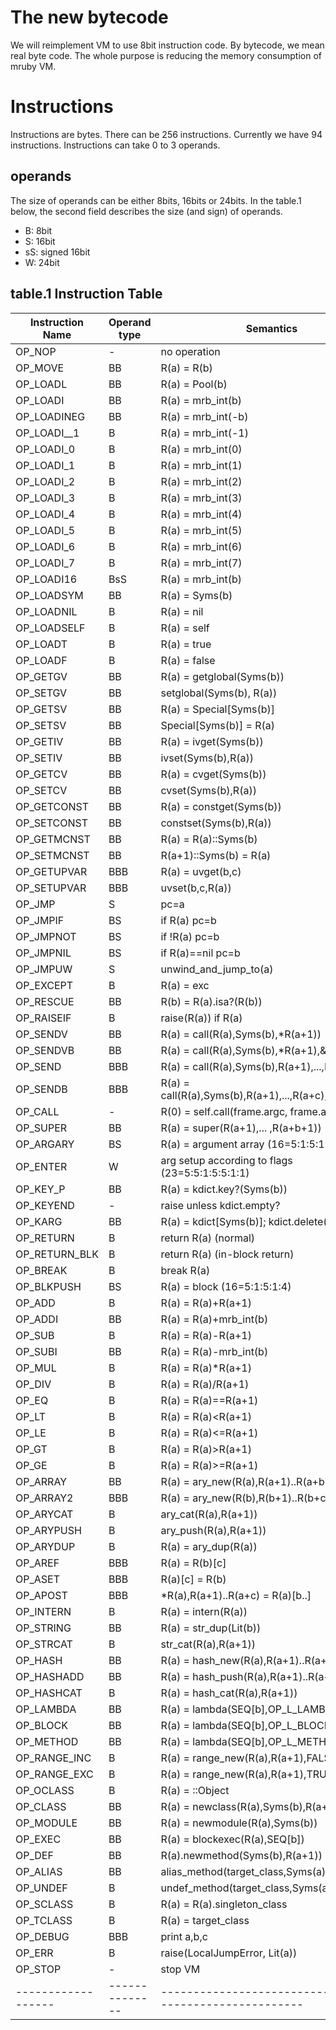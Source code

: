 # The new bytecode

We will reimplement VM to use 8bit instruction code. By
bytecode, we mean real byte code. The whole purpose is
reducing the memory consumption of mruby VM.

# Instructions

Instructions are bytes. There can be 256 instructions. Currently we
have 94 instructions. Instructions can take 0 to 3 operands.

## operands

The size of operands can be either 8bits, 16bits or 24bits.
In the table.1 below, the second field describes the size (and
sign) of operands.

* B: 8bit
* S: 16bit
* sS: signed 16bit
* W: 24bit

## table.1 Instruction Table

| Instruction Name | Operand type | Semantics                                              |
|------------------|--------------|--------------------------------------------------------|
| OP_NOP           | -            | no operation                                           |
| OP_MOVE          | BB           | R(a) = R(b)                                            |
| OP_LOADL         | BB           | R(a) = Pool(b)                                         |
| OP_LOADI         | BB           | R(a) = mrb_int(b)                                      |
| OP_LOADINEG      | BB           | R(a) = mrb_int(-b)                                     |
| OP_LOADI__1      | B            | R(a) = mrb_int(-1)                                     |
| OP_LOADI_0       | B            | R(a) = mrb_int(0)                                      |
| OP_LOADI_1       | B            | R(a) = mrb_int(1)                                      |
| OP_LOADI_2       | B            | R(a) = mrb_int(2)                                      |
| OP_LOADI_3       | B            | R(a) = mrb_int(3)                                      |
| OP_LOADI_4       | B            | R(a) = mrb_int(4)                                      |
| OP_LOADI_5       | B            | R(a) = mrb_int(5)                                      |
| OP_LOADI_6       | B            | R(a) = mrb_int(6)                                      |
| OP_LOADI_7       | B            | R(a) = mrb_int(7)                                      |
| OP_LOADI16       | BsS          | R(a) = mrb_int(b)                                      |
| OP_LOADSYM       | BB           | R(a) = Syms(b)                                         |
| OP_LOADNIL       | B            | R(a) = nil                                             |
| OP_LOADSELF      | B            | R(a) = self                                            |
| OP_LOADT         | B            | R(a) = true                                            |
| OP_LOADF         | B            | R(a) = false                                           |
| OP_GETGV         | BB           | R(a) = getglobal(Syms(b))                              |
| OP_SETGV         | BB           | setglobal(Syms(b), R(a))                               |
| OP_GETSV         | BB           | R(a) = Special[Syms(b)]                                |
| OP_SETSV         | BB           | Special[Syms(b)] = R(a)                                |
| OP_GETIV         | BB           | R(a) = ivget(Syms(b))                                  |
| OP_SETIV         | BB           | ivset(Syms(b),R(a))                                    |
| OP_GETCV         | BB           | R(a) = cvget(Syms(b))                                  |
| OP_SETCV         | BB           | cvset(Syms(b),R(a))                                    |
| OP_GETCONST      | BB           | R(a) = constget(Syms(b))                               |
| OP_SETCONST      | BB           | constset(Syms(b),R(a))                                 |
| OP_GETMCNST      | BB           | R(a) = R(a)::Syms(b)                                   |
| OP_SETMCNST      | BB           | R(a+1)::Syms(b) = R(a)                                 |
| OP_GETUPVAR      | BBB          | R(a) = uvget(b,c)                                      |
| OP_SETUPVAR      | BBB          | uvset(b,c,R(a))                                        |
| OP_JMP           | S            | pc=a                                                   |
| OP_JMPIF         | BS           | if R(a) pc=b                                           |
| OP_JMPNOT        | BS           | if !R(a) pc=b                                          |
| OP_JMPNIL        | BS           | if R(a)==nil pc=b                                      |
| OP_JMPUW         | S            | unwind_and_jump_to(a)                                  |
| OP_EXCEPT        | B            | R(a) = exc                                             |
| OP_RESCUE        | BB           | R(b) = R(a).isa?(R(b))                                 |
| OP_RAISEIF       | B            | raise(R(a)) if R(a)                                    |
| OP_SENDV         | BB           | R(a) = call(R(a),Syms(b),*R(a+1))                      |
| OP_SENDVB        | BB           | R(a) = call(R(a),Syms(b),*R(a+1),&R(a+2))              |
| OP_SEND          | BBB          | R(a) = call(R(a),Syms(b),R(a+1),...,R(a+c))            |
| OP_SENDB         | BBB          | R(a) = call(R(a),Syms(b),R(a+1),...,R(a+c),&R(a+c+1))  |
| OP_CALL          | -            | R(0) = self.call(frame.argc, frame.argv)               |
| OP_SUPER         | BB           | R(a) = super(R(a+1),... ,R(a+b+1))                     |
| OP_ARGARY        | BS           | R(a) = argument array (16=5:1:5:1:4)                   |
| OP_ENTER         | W            | arg setup according to flags (23=5:5:1:5:5:1:1)        |
| OP_KEY_P         | BB           | R(a) = kdict.key?(Syms(b))                             |
| OP_KEYEND        | -            | raise unless kdict.empty?                              |
| OP_KARG          | BB           | R(a) = kdict[Syms(b)]; kdict.delete(Syms(b))           |
| OP_RETURN        | B            | return R(a) (normal)                                   |
| OP_RETURN_BLK    | B            | return R(a) (in-block return)                          |
| OP_BREAK         | B            | break R(a)                                             |
| OP_BLKPUSH       | BS           | R(a) = block (16=5:1:5:1:4)                            |
| OP_ADD           | B            | R(a) = R(a)+R(a+1)                                     |
| OP_ADDI          | BB           | R(a) = R(a)+mrb_int(b)                                 |
| OP_SUB           | B            | R(a) = R(a)-R(a+1)                                     |
| OP_SUBI          | BB           | R(a) = R(a)-mrb_int(b)                                 |
| OP_MUL           | B            | R(a) = R(a)*R(a+1)                                     |
| OP_DIV           | B            | R(a) = R(a)/R(a+1)                                     |
| OP_EQ            | B            | R(a) = R(a)==R(a+1)                                    |
| OP_LT            | B            | R(a) = R(a)<R(a+1)                                     |
| OP_LE            | B            | R(a) = R(a)<=R(a+1)                                    |
| OP_GT            | B            | R(a) = R(a)>R(a+1)                                     |
| OP_GE            | B            | R(a) = R(a)>=R(a+1)                                    |
| OP_ARRAY         | BB           | R(a) = ary_new(R(a),R(a+1)..R(a+b))                    |
| OP_ARRAY2        | BBB          | R(a) = ary_new(R(b),R(b+1)..R(b+c))                    |
| OP_ARYCAT        | B            | ary_cat(R(a),R(a+1))                                   |
| OP_ARYPUSH       | B            | ary_push(R(a),R(a+1))                                  |
| OP_ARYDUP        | B            | R(a) = ary_dup(R(a))                                   |
| OP_AREF          | BBB          | R(a) = R(b)[c]                                         |
| OP_ASET          | BBB          | R(a)[c] = R(b)                                         |
| OP_APOST         | BBB          | *R(a),R(a+1)..R(a+c) = R(a)[b..]                       |
| OP_INTERN        | B            | R(a) = intern(R(a))                                    |
| OP_STRING        | BB           | R(a) = str_dup(Lit(b))                                 |
| OP_STRCAT        | B            | str_cat(R(a),R(a+1))                                   |
| OP_HASH          | BB           | R(a) = hash_new(R(a),R(a+1)..R(a+b))                   |
| OP_HASHADD       | BB           | R(a) = hash_push(R(a),R(a+1)..R(a+b))                  |
| OP_HASHCAT       | B            | R(a) = hash_cat(R(a),R(a+1))                           |
| OP_LAMBDA        | BB           | R(a) = lambda(SEQ[b],OP_L_LAMBDA)                      |
| OP_BLOCK         | BB           | R(a) = lambda(SEQ[b],OP_L_BLOCK)                       |
| OP_METHOD        | BB           | R(a) = lambda(SEQ[b],OP_L_METHOD)                      |
| OP_RANGE_INC     | B            | R(a) = range_new(R(a),R(a+1),FALSE)                    |
| OP_RANGE_EXC     | B            | R(a) = range_new(R(a),R(a+1),TRUE)                     |
| OP_OCLASS        | B            | R(a) = ::Object                                        |
| OP_CLASS         | BB           | R(a) = newclass(R(a),Syms(b),R(a+1))                   |
| OP_MODULE        | BB           | R(a) = newmodule(R(a),Syms(b))                         |
| OP_EXEC          | BB           | R(a) = blockexec(R(a),SEQ[b])                          |
| OP_DEF           | BB           | R(a).newmethod(Syms(b),R(a+1))                         |
| OP_ALIAS         | BB           | alias_method(target_class,Syms(a),Syms(b))             |
| OP_UNDEF         | B            | undef_method(target_class,Syms(a))                     |
| OP_SCLASS        | B            | R(a) = R(a).singleton_class                            |
| OP_TCLASS        | B            | R(a) = target_class                                    |
| OP_DEBUG         | BBB          | print a,b,c                                            |
| OP_ERR           | B            | raise(LocalJumpError, Lit(a))                          |
| OP_STOP          | -            | stop VM                                                |
|------------------|--------------|--------------------------------------------------------|
